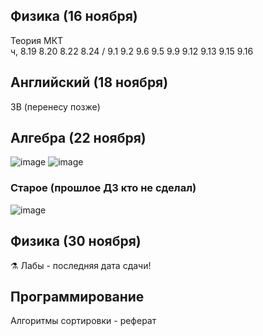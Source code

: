 ## Физика (16 ноября)
Теория МКТ 
<br>
ч, 8.19 8.20 8.22 8.24 / 9.1 9.2 9.6 9.5 9.9 9.12 9.13 9.15 9.16

## Английский (18 ноября)
3B (перенесу позже)

## Алгебра (22 ноября)
![image](https://user-images.githubusercontent.com/70198995/201985031-a1d7b8f5-a876-4c28-a3f1-7417cb87ab42.png)
![image](https://user-images.githubusercontent.com/70198995/201985141-cb0e5fb9-99a4-4a75-bf60-971231bf9651.png)
### Старое (прошлое ДЗ кто не сделал)
![image](https://user-images.githubusercontent.com/70198995/201985213-c147f55e-15b4-4cdd-b3e5-ab07c6d87bdc.png)

## Физика (30 ноября)
⚗️ Лабы - последняя дата сдачи!

## Программирование
Алгоритмы сортировки - реферат
